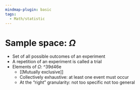 ```yaml
---
mindmap-plugin: basic
tags:
  - Math/statistic
---
```

# Sample space: $\Omega$
- Set of all possible outcomes of an experiment
- A repetition of an experiment is called a trial
- Elements of $\Omega$: ^39d46e
	- [[Mutually exclusive]]
	- Collectively exhaustive: at least one event must occur
	- At the “right” granularity: not too specific not too general
<!--ID: 1708098044059-->

